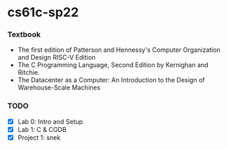 # cs61c-sp22

### Textbook
- The first edition of Patterson and Hennessy's Computer Organization and Design RISC-V Edition
- The C Programming Language, Second Edition by Kernighan and Ritchie.
- The Datacenter as a Computer: An Introduction to the Design of Warehouse-Scale Machines

### TODO
- [X] Lab 0: Intro and Setup
- [X] Lab 1: C & CGDB
- [X] Project 1: snek
